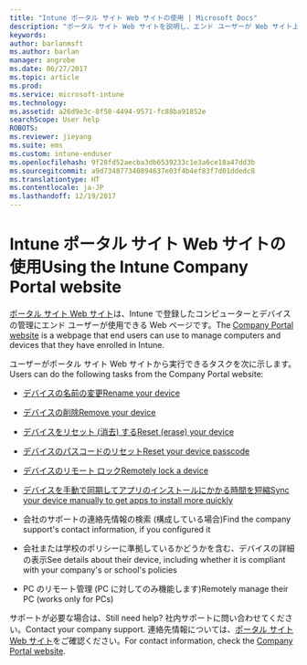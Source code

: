 ```yaml
---
title: "Intune ポータル サイト Web サイトの使用 | Microsoft Docs"
description: "ポータル サイト Web サイトを説明し、エンド ユーザーが Web サイト上で実行できるタスクの手順へのリンクを示します"
keywords: 
author: barlanmsft
ms.author: barlan
manager: angrobe
ms.date: 06/27/2017
ms.topic: article
ms.prod: 
ms.service: microsoft-intune
ms.technology: 
ms.assetid: a26d9e3c-8f58-4494-9571-fc88ba91852e
searchScope: User help
ROBOTS: 
ms.reviewer: jieyang
ms.suite: ems
ms.custom: intune-enduser
ms.openlocfilehash: 9f28fd52aecba3db6539233c1e3a6ce18a47dd3b
ms.sourcegitcommit: a9d734877340894637e03f4b4ef83f7d01ddedc8
ms.translationtype: HT
ms.contentlocale: ja-JP
ms.lasthandoff: 12/19/2017
---
```

# <a name="using-the-intune-company-portal-website"></a><span data-ttu-id="2e64d-103">Intune ポータル サイト Web サイトの使用</span><span class="sxs-lookup"><span data-stu-id="2e64d-103">Using the Intune Company Portal website</span></span>
<span data-ttu-id="2e64d-104">[ポータル サイト Web サイト](https://portal.manage.microsoft.com#HelpDeskDialog)は、Intune で登録したコンピューターとデバイスの管理にエンド ユーザーが使用できる Web ページです。</span><span class="sxs-lookup"><span data-stu-id="2e64d-104">The [Company Portal website](https://portal.manage.microsoft.com#HelpDeskDialog) is a webpage that end users can use to manage computers and devices that they have enrolled in Intune.</span></span>

<span data-ttu-id="2e64d-105">ユーザーがポータル サイト Web サイトから実行できるタスクを次に示します。</span><span class="sxs-lookup"><span data-stu-id="2e64d-105">Users can do the following tasks from the Company Portal website:</span></span>

-   [<span data-ttu-id="2e64d-106">デバイスの名前の変更</span><span class="sxs-lookup"><span data-stu-id="2e64d-106">Rename your device</span></span>](rename-your-device-cpwebsite.md)

-   [<span data-ttu-id="2e64d-107">デバイスの削除</span><span class="sxs-lookup"><span data-stu-id="2e64d-107">Remove your device</span></span>](remove-your-device-cpwebsite.md)

-   [<span data-ttu-id="2e64d-108">デバイスをリセット (消去) する</span><span class="sxs-lookup"><span data-stu-id="2e64d-108">Reset (erase) your device</span></span>](reset-erase-your-device-cpwebsite.md)

-   [<span data-ttu-id="2e64d-109">デバイスのパスコードのリセット</span><span class="sxs-lookup"><span data-stu-id="2e64d-109">Reset your device passcode</span></span>](reset-your-passcode-cpwebsite.md)

-   [<span data-ttu-id="2e64d-110">デバイスのリモート ロック</span><span class="sxs-lookup"><span data-stu-id="2e64d-110">Remotely lock a device</span></span>](remote-lock-your-device-cpwebsite.md)

-   [<span data-ttu-id="2e64d-111">デバイスを手動で同期してアプリのインストールにかかる時間を短縮</span><span class="sxs-lookup"><span data-stu-id="2e64d-111">Sync your device manually to get apps to install more quickly</span></span>](sync-your-device-manually-cpwebsite.md)

-   <span data-ttu-id="2e64d-112">会社のサポートの連絡先情報の検索 (構成している場合)</span><span class="sxs-lookup"><span data-stu-id="2e64d-112">Find the company support's contact information, if you configured it</span></span>

-   <span data-ttu-id="2e64d-113">会社または学校のポリシーに準拠しているかどうかを含む、デバイスの詳細の表示</span><span class="sxs-lookup"><span data-stu-id="2e64d-113">See details about their device, including whether it is compliant with your company's or school's policies</span></span>

-   <span data-ttu-id="2e64d-114">PC のリモート管理 (PC に対してのみ機能します)</span><span class="sxs-lookup"><span data-stu-id="2e64d-114">Remotely manage their PC (works only for PCs)</span></span>

<span data-ttu-id="2e64d-115">サポートが必要な場合は、</span><span class="sxs-lookup"><span data-stu-id="2e64d-115">Still need help?</span></span> <span data-ttu-id="2e64d-116">社内サポートに問い合わせてください。</span><span class="sxs-lookup"><span data-stu-id="2e64d-116">Contact your company support.</span></span> <span data-ttu-id="2e64d-117">連絡先情報については、[ポータル サイト Web サイト](https://portal.manage.microsoft.com#HelpDeskDialog)をご確認ください。</span><span class="sxs-lookup"><span data-stu-id="2e64d-117">For contact information, check the [Company Portal website](https://portal.manage.microsoft.com#HelpDeskDialog).</span></span>

